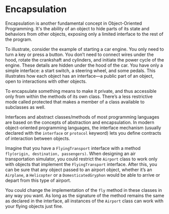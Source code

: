 # Encapsulation

Encapsulation is another fundamental concept in Object-Oriented Programming. It's the ability of an object to hide parts of its state and behaviors from other objects, exposing only a limited interface to the rest of the program.

To illustrate, consider the example of starting a car engine. You only need to turn a key or press a button. You don’t need to connect wires under the hood, rotate the crankshaft and cylinders, and initiate the power cycle of the engine. These details are hidden under the hood of the car. You have only a simple interface: a start switch, a steering wheel, and some pedals. This illustrates how each object has an interface—a public part of an object, open to interactions with other objects.

To encapsulate something means to make it private, and thus accessible only from within the methods of its own class. There’s a less restrictive mode called protected that makes a member of a class available to subclasses as well.

Interfaces and abstract classes/methods of most programming languages are based on the concepts of abstraction and encapsulation. In modern object-oriented programming languages, the interface mechanism (usually declared with the `interface` or `protocol` keyword) lets you define contracts of interaction between objects.

Imagine that you have a `FlyingTransport` interface with a method `fly(origin, destination, passengers)`. When designing an air transportation simulator, you could restrict the `Airport` class to work only with objects that implement the `FlyingTransport` interface. After this, you can be sure that any object passed to an airport object, whether it’s an `Airplane`, a `Helicopter` or a `DomesticatedGryphon` would be able to arrive or depart from this type of airport.

You could change the implementation of the `fly` method in these classes in any way you want. As long as the signature of the method remains the same as declared in the interface, all instances of the `Airport` class can work with your flying objects just fine.
